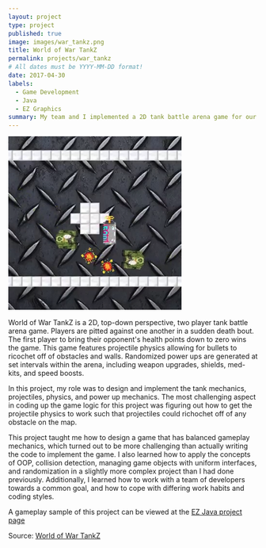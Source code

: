 ```yaml
---
layout: project
type: project
published: true
image: images/war_tankz.png
title: World of War TankZ
permalink: projects/war_tankz
# All dates must be YYYY-MM-DD format!
date: 2017-04-30
labels:
  - Game Development
  - Java
  - EZ Graphics
summary: My team and I implemented a 2D tank battle arena game for our ICS 111 final project and won 2nd place.
---
```


<img class="ui medium right floated rounded image" src="../images/war_tankz.png">

World of War TankZ is a 2D, top-down perspective, two player tank battle arena game. Players are pitted against one another in a sudden death bout. The first player to bring their opponent's health points down to zero wins the game. This game features projectile physics allowing for bullets to ricochet off of obstacles and walls. Randomized power ups are generated at set intervals within the arena, including weapon upgrades, shields, med-kits, and speed boosts.

In this project, my role was to design and implement the tank mechanics, projectiles, physics, and power up mechanics. The most challenging aspect in coding up the game logic for this project was figuring out how to get the projectile physics to work such that projectiles could richochet off of any obstacle on the map.

This project taught me how to design a game that has balanced gameplay mechanics, which turned out to be more challenging than actually writing the code to implement the game. I also learned how to apply the concepts of OOP, collision detection, managing game objects with uniform interfaces, and randomization in a slightly more complex project than I had done previously. Additionally, I learned how to work with a team of developers towards a common goal, and how to cope with differing work habits and coding styles.

A gameplay sample of this project can be viewed at the <a href="https://github.com/d-k-k/EZ/wiki/Programs-made-by-students-with-EZ">EZ Java project page</a>

Source: <a href="https://github.com/btwooton/WorldOfWarTankZ"><i class="large github icon"></i>World of War TankZ</a>

